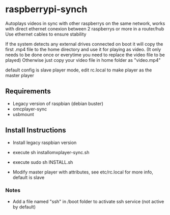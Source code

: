 # raspberrypi-synch

Autoplays videos in sync with other raspberrys on the same network, works with direct ethernet conexion between 2 raspberrys or more in a router/hub
Use ethernet cables to ensure stability

If the system detects any external drives connected on boot it will copy the first .mp4 file to the home directory and use it for playing as video. (It only needs to be done once or everytime you need to replace the video file to be played)
Otherwise just copy your video file in home folder as "video.mp4"

default config is slave player mode, edit rc.local to make player as the master player

## Requirements
- Legacy version of raspbian (debian buster)
- omcplayer-sync
- usbmount

## Install Instructions
- Install legacy raspbian version
- execute sh installomxplayer-sync.sh
- execute sudo sh INSTALL.sh

- Modify master player with attributes, see etc/rc.local for more info, default is slave

### Notes
- Add a file named "ssh" in /boot folder to activate ssh service (not active by default)
